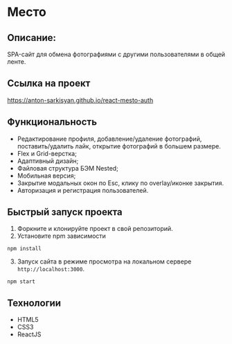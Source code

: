 # Место

## **Описание:**

SPA-сайт для обмена фотографиями с другими пользователями в общей ленте. 

## **Ссылка на проект**
https://anton-sarkisyan.github.io/react-mesto-auth


## **Функциональность**

* Редактирование профиля, добавление/удаление фотографий, поставить/удалить лайк, открытие фотографий в большем размере.
* Flex и Grid-верстка;
* Адаптивный дизайн;
* Файловая структура БЭМ Nested;
* Мобильная версия;
* Закрытие модальных окон по Esc, клику по overlay/иконке закрытия.
* Авторизация и регистрация пользователей.

## Быстрый запуск проекта
1. Форкните и клонируйте проект в свой репозиторий.
2. Установите npm зависимости 
```
npm install
```
3. Запуск сайта в режиме просмотра на локальном сервере `http://localhost:3000`.
```
npm start
```

## **Технологии**

* HTML5 
* CSS3
* ReactJS

